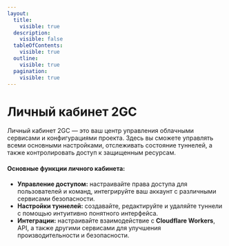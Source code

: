 ```yaml
---
layout:
  title:
    visible: true
  description:
    visible: false
  tableOfContents:
    visible: true
  outline:
    visible: true
  pagination:
    visible: true
---
```


# Личный кабинет 2GC

Личный кабинет 2GC — это ваш центр управления облачными сервисами и конфигурациями проекта. Здесь вы сможете управлять всеми основными настройками, отслеживать состояние туннелей, а также контролировать доступ к защищенным ресурсам.

#### Основные функции личного кабинета:

* **Управление доступом:** настраивайте права доступа для пользователей и команд, интегрируйте ваш аккаунт с различными сервисами безопасности.
* **Настройки туннелей:** создавайте, редактируйте и удаляйте туннели с помощью интуитивно понятного интерфейса.
* **Интеграции:** настраивайте взаимодействие с **Cloudflare Workers**, API, а также другими сервисами для улучшения производительности и безопасности.

